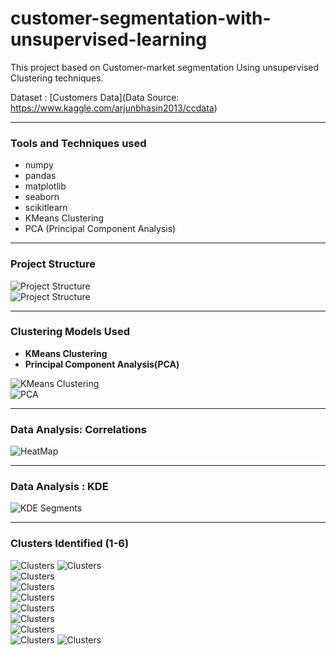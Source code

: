 # customer-segmentation-with-unsupervised-learning

This project based on Customer-market segmentation Using unsupervised Clustering techniques.

Dataset : [Customers Data](Data Source: https://www.kaggle.com/arjunbhasin2013/ccdata)

***

### Tools and Techniques used  
  
- numpy
- pandas
- matplotlib
- seaborn
- scikitlearn
- KMeans Clustering
- PCA (Principal Component Analysis)

***
### Project Structure  

![Project Structure](src/resources/project_structure_1.png)  
![Project Structure](src/resources/project_structure_2.png)

***
### Clustering Models Used

- **KMeans Clustering**
- **Principal Component Analysis(PCA)**  

![KMeans Clustering](src/resources/kmeans.png)  
![PCA](src/resources/pca.png)  

***
### Data Analysis: Correlations
![HeatMap](src/resources/visualizations_heatmap.png) 

***
### Data Analysis : KDE
![KDE Segments](src/resources/visualizations.png) 

***
### Clusters Identified (1-6)
![Clusters](src/resources/clusters.png) 
![Clusters](src/resources/clusters_2.png)   
![Clusters](src/resources/clusters_3.png)   
![Clusters](src/resources/clusters_4.png)   
![Clusters](src/resources/clusters_5.png)  
![Clusters](src/resources/clusters_6.png)   
![Clusters](src/resources/clusters_7.png)  
![Clusters](src/resources/clusters_8.png)   
![Clusters](src/resources/clusters_9.png)
![Clusters](src/resources/clusters_10.png)